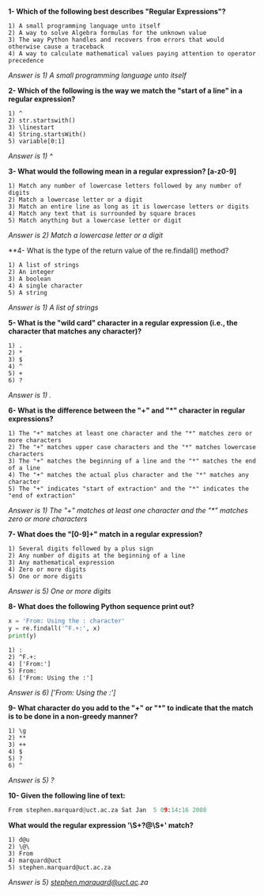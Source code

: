 **1- Which of the following best describes "Regular Expressions"?**

    1) A small programming language unto itself
    2) A way to solve Algebra formulas for the unknown value
    3) The way Python handles and recovers from errors that would otherwise cause a traceback
    4) A way to calculate mathematical values paying attention to operator precedence

_Answer is 1) A small programming language unto itself_

**2- Which of the following is the way we match the "start of a line" in a regular expression?**

    1) ^
    2) str.startswith()
    3) \linestart
    4) String.startsWith()
    5) variable[0:1]

_Answer is 1) ^_

**3- What would the following mean in a regular expression? [a-z0-9]**

    1) Match any number of lowercase letters followed by any number of digits
    2) Match a lowercase letter or a digit
    3) Match an entire line as long as it is lowercase letters or digits
    4) Match any text that is surrounded by square braces
    5) Match anything but a lowercase letter or digit

_Answer is 2) Match a lowercase letter or a digit_

**4- What is the type of the return value of the re.findall() method?

    1) A list of strings
    2) An integer
    3) A boolean
    4) A single character
    5) A string

_Answer is 1) A list of strings_

**5- What is the "wild card" character in a regular expression (i.e., the character that matches any character)?**

    1) .
    2) *
    3) $
    4) ^
    5) +
    6) ?

_Answer is 1) ._

**6- What is the difference between the "+" and "*" character in regular expressions?**

    1) The "+" matches at least one character and the "*" matches zero or more characters
    2) The "+" matches upper case characters and the "*" matches lowercase characters
    3) The "+" matches the beginning of a line and the "*" matches the end of a line
    4) The "+" matches the actual plus character and the "*" matches any character
    5) The "+" indicates "start of extraction" and the "*" indicates the "end of extraction"

_Answer is 1) The "+" matches at least one character and the "*" matches zero or more characters_

**7- What does the "[0-9]+" match in a regular expression?**

    1) Several digits followed by a plus sign
    2) Any number of digits at the beginning of a line
    3) Any mathematical expression
    4) Zero or more digits
    5) One or more digits

_Answer is 5) One or more digits_

**8- What does the following Python sequence print out?**
```Python
x = 'From: Using the : character'
y = re.findall('^F.+:', x)
print(y)
```
    1) :
    2) ^F.+:
    4) ['From:']
    5) From:
    6) ['From: Using the :']

_Answer is 6) ['From: Using the :']_

**9- What character do you add to the "+" or "*" to indicate that the match is to be done in a non-greedy manner?**

    1) \g
    2) **
    3) ++
    4) $
    5) ?
    6) ^

_Answer is 5) ?_

**10- Given the following line of text:**
```Python
From stephen.marquard@uct.ac.za Sat Jan  5 09:14:16 2008
```
**What would the regular expression '\S+?@\S+' match?**

    1) d@u
    2) \@\
    3) From
    4) marquard@uct
    5) stephen.marquard@uct.ac.za

_Answer is 5) stephen.marquard@uct.ac.za_
